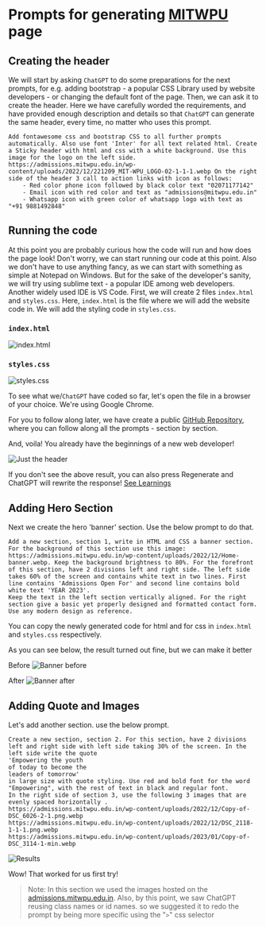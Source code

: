 # Prompts for generating [MITWPU](https://admissions.mitwpu.edu.in) page

## Creating the header

We will start by asking `ChatGPT` to do some preparations for the next prompts, for e.g. adding bootstrap - a popular CSS Library used by website developers - or changing the default font of the page. Then, we can ask it to create the header. Here we have carefully worded the requirements, and have provided enough description and details so that `ChatGPT` can generate the same header, every time, no matter who uses this prompt.

```
Add fontawesome css and bootstrap CSS to all further prompts automatically. Also use font 'Inter' for all text related html. Create a Sticky header with html and css with a white background. Use this image for the logo on the left side. https://admissions.mitwpu.edu.in/wp-content/uploads/2022/12/221209_MIT-WPU_LOGO-02-1-1-1.webp On the right side of the header 3 call to action links with icon as follows: 
	- Red color phone icon followed by black color text "02071177142"
	- Email icon with red color and text as "admissions@mitwpu.edu.in"
	- Whatsapp icon with green color of whatsapp logo with text as "+91 9881492848"

```

## Running the code
At this point you are probably curious how the code will run and how does the page look! Don't worry, we can start running our code at this point. Also we don't have to use anything fancy, as we can start with something as simple at Notepad on Windows.
But for the sake of the developer's sanity, we will try using sublime text - a popular IDE among web developers. Another widely used IDE is VS Code.
First, we will create 2 files `index.html` and `styles.css`. Here, `index.html` is the file where we will add the website code in. We will add the styling code in `styles.css`.

### `index.html`
![index.html](./Screenshots/just-the-header-index.svg)

### `styles.css`

![styles.css](./Screenshots/just-the-header-styles.svg)

To see what we/`ChatGPT` have coded so far, let's open the file in a browser of your choice. We're using Google Chrome.

For you to follow along later, we have create a public [GitHub Repository](https://github.com/Foxberry-Technologies/ChatGPT-Vidya-Workshop), where you can follow along all the prompts - section by section.

And, voila! You already have the beginnings of a new web developer!

![Just the header](./Screenshots/just-the-header.png)

If you don't see the above result, you can also press Regenerate and ChatGPT will rewrite the response! [See Learnings](./Learnings.md)

## Adding Hero Section

Next we create the hero 'banner' section.
Use the below prompt to do that.

```
Add a new section, section 1, write in HTML and CSS a banner section. For the background of this section use this image: https://admissions.mitwpu.edu.in/wp-content/uploads/2022/12/Home-banner.webp. Keep the background brightness to 80%. For the forefront of this section, have 2 divisions left and right side. The left side takes 60% of the screen and contains white text in two lines. First line contains 'Admissions Open For' and second line contains bold white text 'YEAR 2023'.
Keep the text in the left section vertically aligned. For the right section give a basic yet properly designed and formatted contact form. Use any modern design as reference.
```

You can copy the newly generated code for html and for css in `index.html` and `styles.css` respectively.

As you can see below, the result turned out fine, but we can make it better


Before
![Banner before](./Screenshots/banner-before.png)

After
![Banner after](./Screenshots/banner-after.png)

## Adding Quote and Images

Let's add another section. use the below prompt.

```
Create a new section, section 2. For this section, have 2 divisions left and right side with left side taking 30% of the screen. In the left side write the quote 
'Empowering the youth
of today to become the
leaders of tomorrow' 
in large size with quote styling. Use red and bold font for the word "Empowering", with the rest of text in black and regular font.
In the right side of section 3, use the following 3 images that are evenly spaced horizontally .
https://admissions.mitwpu.edu.in/wp-content/uploads/2022/12/Copy-of-DSC_6026-2-1.png.webp
https://admissions.mitwpu.edu.in/wp-content/uploads/2022/12/DSC_2118-1-1-1.png.webp
https://admissions.mitwpu.edu.in/wp-content/uploads/2023/01/Copy-of-DSC_3114-1-min.webp
```



![Results](./Screenshots/empowering.png)

Wow! That worked for us first try! 

> Note: In this section we used the images hosted on the [admissions.mitwpu.edu.in](https://admissions.mitwpu.edu.in). 
> Also, by this point, we saw ChatGPT reusing class names or id names. so we suggested it to redo the prompt by being more specific using the "`>`" css selector




